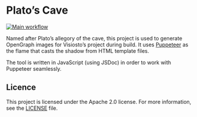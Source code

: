 # Plato&rsquo;s Cave

[![Main workflow](https://github.com/visiosto/cave/actions/workflows/main.yml/badge.svg)](https://github.com/visiosto/cave/actions/workflows/main.yml)

Named after Plato&rsquo;s allegory of the cave, this project is used to generate
OpenGraph images for Visiosto&rsquo;s project during build. It uses
[Puppeteer](https://pptr.dev) as the flame that casts the shadow from HTML
template files.

The tool is written in JavaScript (using JSDoc) in order to work with Puppeteer
seamlessly.

## Licence

This project is licensed under the Apache 2.0 license. For more information, see
the [LICENSE](LICENSE) file.

